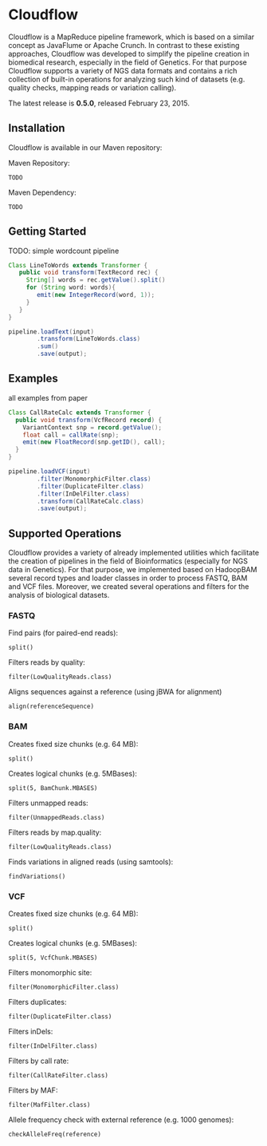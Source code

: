 # Cloudflow

Cloudflow is a MapReduce pipeline framework, which is based on a similar concept as JavaFlume or Apache Crunch. In contrast to these existing approaches, Cloudflow was developed to simplify the pipeline creation in biomedical research, especially in the field of Genetics. For that purpose Cloudflow supports a variety of NGS data formats and contains a rich collection of built-in operations for analyzing such kind of datasets (e.g. quality checks, mapping reads or variation calling).

The latest release is <b>0.5.0</b>, released February 23, 2015.



## Installation

Cloudflow is available in our Maven repository: 

Maven Repository:
```
TODO
```

Maven Dependency:
```
TODO
```
## Getting Started

TODO: simple wordcount pipeline

```java
Class LineToWords extends Transformer {
   public void transform(TextRecord rec) {
     String[] words = rec.getValue().split()
     for (String word: words){
        emit(new IntegerRecord(word, 1));
     }
   }
}

pipeline.loadText(input)
        .transform(LineToWords.class)
        .sum()
        .save(output);
```

## Examples

all examples from paper

```java
Class CallRateCalc extends Transformer {
  public void transform(VcfRecord record) {
    VariantContext snp = record.getValue();
    float call = callRate(snp);
    emit(new FloatRecord(snp.getID(), call);
  }
}

pipeline.loadVCF(input)
        .filter(MonomorphicFilter.class)
        .filter(DuplicateFilter.class)
        .filter(InDelFilter.class)
        .transform(CallRateCalc.class)
        .save(output);
```



## Supported Operations

Cloudflow provides a variety of already implemented utilities which facilitate the creation of pipelines in the field of Bioinformatics (especially for NGS data in Genetics). For that purpose, we implemented based on HadoopBAM several record types and loader classes in order to process FASTQ, BAM and VCF files. Moreover, we created several operations and filters for the analysis of biological datasets.

### FASTQ

Find pairs (for paired-end reads):
```
split()
```

Filters reads by quality:
```
filter(LowQualityReads.class)
```

Aligns sequences against a reference (using jBWA for alignment)
```
align(referenceSequence)
```

### BAM

Creates fixed size chunks (e.g. 64 MB):
```
split()
```

Creates logical chunks (e.g. 5MBases):
```
split(5, BamChunk.MBASES)
```

Filters unmapped reads:
```
filter(UnmappedReads.class)
```

Filters reads by map.quality:
```
filter(LowQualityReads.class)
```

Finds variations in aligned reads (using samtools):
```
findVariations()
```

### VCF

Creates fixed size chunks (e.g. 64 MB):
```
split()
```

Creates logical chunks (e.g. 5MBases):
```
split(5, VcfChunk.MBASES)
```

Filters monomorphic site:
```
filter(MonomorphicFilter.class)
```

Filters duplicates:
```
filter(DuplicateFilter.class)
```

Filters inDels:
```
filter(InDelFilter.class)
```

Filters by call rate:
```
filter(CallRateFilter.class)
```

Filters by MAF:
```
filter(MafFilter.class)
```

Allele frequency check with external reference (e.g. 1000 genomes):
```
checkAlleleFreq(reference)
```
